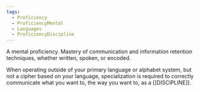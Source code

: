 ```yaml
---
tags:
  - Proficiency
  - ProficiencyMental
  - Languages
  - ProficiencyDiscipline
---
```

A mental proficiency. Mastery of communication and information retention techniques, whether written, spoken, or encoded.

When operating outside of your primary language or alphabet system, but not a cipher based on your language, specialization is required to correctly communicate what you want to, the way you want to, as a [[DISCIPLINE]].